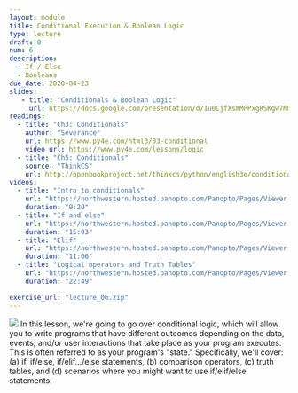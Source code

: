 ```yaml
---
layout: module
title: Conditional Execution & Boolean Logic
type: lecture
draft: 0
num: 6
description:
  - If / Else
  - Booleans
due_date: 2020-04-23
slides: 
   - title: "Conditionals & Boolean Logic"
     url: https://docs.google.com/presentation/d/1u0CjfXsmMPPxgRSKgw7MmUdKRqtrldc14FmH_iqm0VA/edit?usp=sharing
readings:
  - title: "Ch3: Conditionals"
    author: "Severance"
    url: https://www.py4e.com/html3/03-conditional
    video_url: https://www.py4e.com/lessons/logic
  - title: "Ch5: Conditionals"
    source: "ThinkCS"
    url: http://openbookproject.net/thinkcs/python/english3e/conditionals.html
videos:
  - title: "Intro to conditionals"
    url: "https://northwestern.hosted.panopto.com/Panopto/Pages/Viewer.aspx?id=de0c78b8-2fe1-49a8-a290-aba600df60c7"
    duration: "9:20"
  - title: "If and else"
    url: "https://northwestern.hosted.panopto.com/Panopto/Pages/Viewer.aspx?id=797f5dbb-a2a9-49d7-81b0-aba600e3cccf"
    duration: "15:03"
  - title: "Elif"
    url: "https://northwestern.hosted.panopto.com/Panopto/Pages/Viewer.aspx?id=5f32d64c-1c4f-4118-88c5-aba600e819ed"
    duration: "11:06"
  - title: "Logical operators and Truth Tables"
    url: "https://northwestern.hosted.panopto.com/Panopto/Pages/Viewer.aspx?id=cac8268f-2163-49e7-92da-aba600eb5db4"
    duration: "22:49"

exercise_url: "lecture_06.zip"
---
```


<img class="module-image" src="/spring2020/assets/images/lectures/lecture_06_fork.jpg" /> In this lesson, we're going to go over conditional logic, which will allow you to write programs that have different outcomes depending on the data, events, and/or user interactions that take place as your program executes. This is often referred to as your program's "state." Specifically, we'll cover: (a) if, if/else, if/elif.../else statements, (b) comparison operators, (c) truth tables, and (d) scenarios where you might want to use if/elif/else statements.